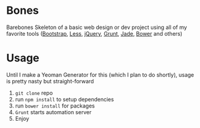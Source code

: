 Bones
=====

Barebones Skeleton of a basic web design or dev project using all of my favorite tools ([Bootstrap](https://getbootstrap.com), [Less](http://lesscss.org/), [jQuery](http://jquery.com), [Grunt](http://gruntjs.com), [Jade](http://jade-lang.com/), [Bower](http://bower.io/) and others)


Usage
=====
Until I make a Yeoman Generator for this (which I plan to do shortly), usage is pretty nasty but straight-forward

1. `git clone` repo
2. run `npm install` to setup dependencies
3. run `bower install` for packages
4. `Grunt` starts automation server
5. Enjoy
